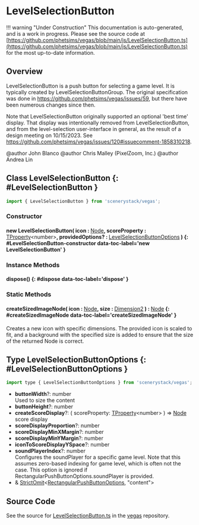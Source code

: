 # LevelSelectionButton

!!! warning "Under Construction"
    This documentation is auto-generated, and is a work in progress. Please see the source code at
    [https://github.com/phetsims/vegas/blob/main/js/LevelSelectionButton.ts](https://github.com/phetsims/vegas/blob/main/js/LevelSelectionButton.ts) for the most up-to-date information.

## Overview

LevelSelectionButton is a push button for selecting a game level. It is typically created by LevelSelectionButtonGroup.
The original specification was done in https://github.com/phetsims/vegas/issues/59, but there have been numerous
changes since then.

Note that LevelSelectionButton originally supported an optional 'best time' display. That display was intentionally
removed from LevelSelectionButton, and from the level-selection user-interface in general, as the result of
a design meeting on 10/15/2023. See https://github.com/phetsims/vegas/issues/120#issuecomment-1858310218.

@author John Blanco
@author Chris Malley (PixelZoom, Inc.)
@author Andrea Lin

## Class LevelSelectionButton {: #LevelSelectionButton }


```js
import { LevelSelectionButton } from 'scenerystack/vegas';
```
### Constructor

#### new LevelSelectionButton( icon : <span style="font-weight: 400;">[Node](../scenery/Node.md)</span>, scoreProperty : <span style="font-weight: 400;">[TProperty](../axon/TProperty.md)&lt;<span style="color: hsla(calc(var(--md-hue) + 180deg),80%,40%,1);">number</span>&gt;</span>, providedOptions? : <span style="font-weight: 400;">[LevelSelectionButtonOptions](../vegas/LevelSelectionButton.md#LevelSelectionButtonOptions)</span> ) {: #LevelSelectionButton-constructor data-toc-label='new LevelSelectionButton' }

### Instance Methods

#### dispose() {: #dispose data-toc-label='dispose' }

### Static Methods

#### createSizedImageNode( icon : <span style="font-weight: 400;">[Node](../scenery/Node.md)</span>, size : <span style="font-weight: 400;">[Dimension2](../dot/Dimension2.md)</span> ) : <span style="font-weight: 400;">[Node](../scenery/Node.md)</span> {: #createSizedImageNode data-toc-label='createSizedImageNode' }

Creates a new icon with specific dimensions. The provided icon is scaled to fit, and a background with the
specified size is added to ensure that the size of the returned Node is correct.



## Type LevelSelectionButtonOptions {: #LevelSelectionButtonOptions }


```js
import type { LevelSelectionButtonOptions } from 'scenerystack/vegas';
```


- **buttonWidth**?: <span style="color: hsla(calc(var(--md-hue) + 180deg),80%,40%,1);">number</span>
<br>  Used to size the content
- **buttonHeight**?: <span style="color: hsla(calc(var(--md-hue) + 180deg),80%,40%,1);">number</span>
- **createScoreDisplay**?: ( scoreProperty: [TProperty](../axon/TProperty.md)&lt;<span style="color: hsla(calc(var(--md-hue) + 180deg),80%,40%,1);">number</span>&gt; ) =&gt; [Node](../scenery/Node.md)
<br>  score display
- **scoreDisplayProportion**?: <span style="color: hsla(calc(var(--md-hue) + 180deg),80%,40%,1);">number</span>
- **scoreDisplayMinXMargin**?: <span style="color: hsla(calc(var(--md-hue) + 180deg),80%,40%,1);">number</span>
- **scoreDisplayMinYMargin**?: <span style="color: hsla(calc(var(--md-hue) + 180deg),80%,40%,1);">number</span>
- **iconToScoreDisplayYSpace**?: <span style="color: hsla(calc(var(--md-hue) + 180deg),80%,40%,1);">number</span>
- **soundPlayerIndex**?: <span style="color: hsla(calc(var(--md-hue) + 180deg),80%,40%,1);">number</span>
<br>  Configures the soundPlayer for a specific game level. Note that this assumes zero-based indexing for game level,
  which is often not the case. This option is ignored if RectangularPushButtonOptions.soundPlayer is provided.
- &amp; [StrictOmit](../phet-core/StrictOmit.md)&lt;[RectangularPushButtonOptions](../sun/RectangularPushButton.md#RectangularPushButtonOptions), "content"&gt;




## Source Code

See the source for [LevelSelectionButton.ts](https://github.com/phetsims/vegas/blob/main/js/LevelSelectionButton.ts) in the [vegas](https://github.com/phetsims/vegas) repository.
